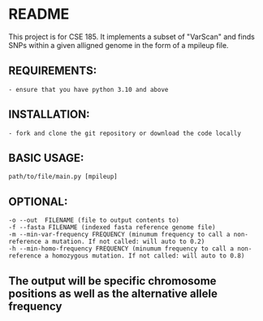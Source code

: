 # README

This project is for CSE 185. It implements a subset of "VarScan" and finds SNPs within a given alligned genome in the form of a mpileup file.

## REQUIREMENTS:
    - ensure that you have python 3.10 and above

## INSTALLATION:
    - fork and clone the git repository or download the code locally


## BASIC USAGE:
    path/to/file/main.py [mpileup]

## OPTIONAL:
    -o --out  FILENAME (file to output contents to)
    -f --fasta FILENAME (indexed fasta reference genome file)
    -m --min-var-frequency FREQUENCY (minumum frequency to call a non-reference a mutation. If not called: will auto to 0.2)
    -h --min-homo-frequency FREQUENCY (minumum frequency to call a non-reference a homozygous mutation. If not called: will auto to 0.8)

## The output will be specific chromosome positions as well as the alternative allele frequency
